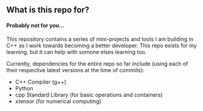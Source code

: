 ## What is this repo for?
#### Probably not for you...
This repository contains a series of mini-projects and tools I am building in C++ as I work towards becoming a better developer. This repo exists for my learning, but it can help with somone elses learning too. 

Currently, dependencies for the entire repo so far include (using each of their respective latest versions at the time of commits):
- C++ Compiler (g++)
- Python
- cpp Standard Library (for basic operations and containers)
- xtensor (for numerical computing)





